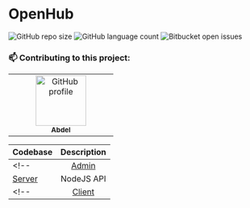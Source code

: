 # OpenHub

![GitHub repo size](https://img.shields.io/github/repo-size/abdeljalil-salhi/MyMedia?style=for-the-badge)
![GitHub language count](https://img.shields.io/github/languages/count/abdeljalil-salhi/MyMedia?style=for-the-badge)
![Bitbucket open issues](https://img.shields.io/bitbucket/issues/abdeljalil-salhi/MyMedia?style=for-the-badge)

### 📫 Contributing to this project:

<table>
  <tr>
    <td width="30px"></td>
    <td align="center">
      <a href="https://github.com/abdeljalil-salhi">
        <img src="https://avatars.githubusercontent.com/u/65598953" width="100px;" alt="GitHub profile"/><br>
      </a>
      <sub>
        <b>Abdel</b>
      </sub>
    </td>
    <td width="30px"></td>
  </tr>
</table>

| Codebase         |  Description   |
| :--------------- | :------------: |
<!-- | [Admin](admin)   |  Admin Client  | -->
| [Server](server) |   NodeJS API   |
<!-- | [Client](client) | ReactJS CLient | -->
